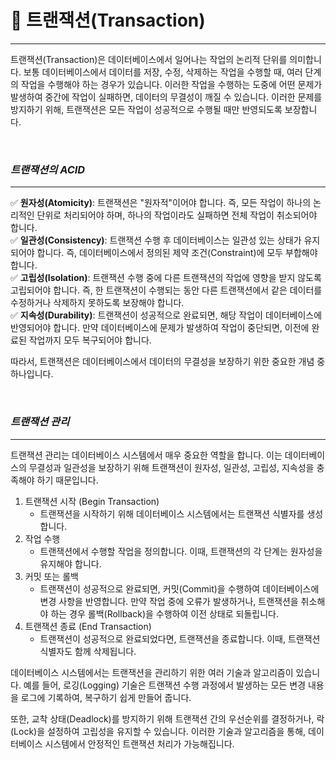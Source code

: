 # 🎯 트랜잭션(Transaction)
- - -

트랜잭션(Transaction)은 데이터베이스에서 일어나는 작업의 논리적 단위를 의미합니다. 
보통 데이터베이스에서 데이터를 저장, 수정, 삭제하는 작업을 수행할 때, 여러 단계의 작업을 수행해야 하는 경우가 있습니다. 
이러한 작업을 수행하는 도중에 어떤 문제가 발생하여 중간에 작업이 실패하면, 데이터의 무결성이 깨질 수 있습니다. 
이러한 문제를 방지하기 위해, 트랜잭션은 모든 작업이 성공적으로 수행될 때만 반영되도록 보장합니다.

<br>

### **_트랜잭션의 ACID_**
- - -

✅ **원자성(Atomicity)**: 트랜잭션은 "원자적"이어야 합니다. 즉, 모든 작업이 하나의 논리적인 단위로 처리되어야 하며, 하나의 작업이라도 실패하면 전체 작업이 취소되어야 합니다. <br>
✅ **일관성(Consistency)**: 트랜잭션 수행 후 데이터베이스는 일관성 있는 상태가 유지되어야 합니다. 즉, 데이터베이스에서 정의된 제약 조건(Constraint)에 모두 부합해야 합니다. <br>
✅ **고립성(Isolation)**: 트랜잭션 수행 중에 다른 트랜잭션의 작업에 영향을 받지 않도록 고립되어야 합니다. 즉, 한 트랜잭션이 수행되는 동안 다른 트랜잭션에서 같은 데이터를 수정하거나 삭제하지 못하도록 보장해야 합니다. <br>
✅ **지속성(Durability)**: 트랜잭션이 성공적으로 완료되면, 해당 작업이 데이터베이스에 반영되어야 합니다. 만약 데이터베이스에 문제가 발생하여 작업이 중단되면, 이전에 완료된 작업까지 모두 복구되어야 합니다. <br>

따라서, 트랜잭션은 데이터베이스에서 데이터의 무결성을 보장하기 위한 중요한 개념 중 하나입니다.

<br>

### **_트랜잭션 관리_**
- - -
트랜잭션 관리는 데이터베이스 시스템에서 매우 중요한 역할을 합니다. 이는 데이터베이스의 무결성과 일관성을 보장하기 위해 트랜잭션이 원자성, 일관성, 고립성, 지속성을 충족해야 하기 때문입니다.

1. 트랜잭션 시작 (Begin Transaction)
   * 트랜잭션을 시작하기 위해 데이터베이스 시스템에서는 트랜잭션 식별자를 생성합니다.
2. 작업 수행
   * 트랜잭션에서 수행할 작업을 정의합니다. 이때, 트랜잭션의 각 단계는 원자성을 유지해야 합니다.
3. 커밋 또는 롤백
   * 트랜잭션이 성공적으로 완료되면, 커밋(Commit)을 수행하여 데이터베이스에 변경 사항을 반영합니다. 만약 작업 중에 오류가 발생하거나, 트랜잭션을 취소해야 하는 경우 롤백(Rollback)을 수행하여 이전 상태로 되돌립니다.
4. 트랜잭션 종료 (End Transaction)
   * 트랜잭션이 성공적으로 완료되었다면, 트랜잭션을 종료합니다. 이때, 트랜잭션 식별자도 함께 삭제됩니다.

데이터베이스 시스템에서는 트랜잭션을 관리하기 위한 여러 기술과 알고리즘이 있습니다. 
예를 들어, 로깅(Logging) 기술은 트랜잭션 수행 과정에서 발생하는 모든 변경 내용을 로그에 기록하여, 복구하기 쉽게 만들어 줍니다. 

또한, 교착 상태(Deadlock)를 방지하기 위해 트랜잭션 간의 우선순위를 결정하거나, 락(Lock)을 설정하여 고립성을 유지할 수 있습니다. 
이러한 기술과 알고리즘을 통해, 데이터베이스 시스템에서 안정적인 트랜잭션 처리가 가능해집니다.

<br>
